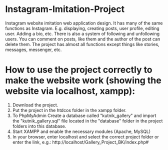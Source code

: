 # Instagram-Imitation-Project
Instagram website imitation web application design. It has many of the same functions as Instagram. E.g. displaying, creating posts, user profile, editing user. Adding a bio, etc. There is also a system of following and unfollowing users. You can comment on posts, like them and the author of the post can delete them. The project has almost all functions except things like stories, messages, messenger, etc.

# How to use the project correctly to make the website work (showing the website via localhost, xampp):
1. Download the project.
2. Put the project in the htdcos folder in the xampp folder.
3. To PhpMyAdmin Create a database called "kutnik_gallery" and import the "kutnik_gallery.sql" file located in the "database" folder in the project folders into this database.
4. Start XAMPP and enable the necessary modules (Apache, MySQL)
5. In your browser, enter localhost and select the correct project folder or enter the link, e.g.: http://localhost/Gallery_Project_BK/index.php#
